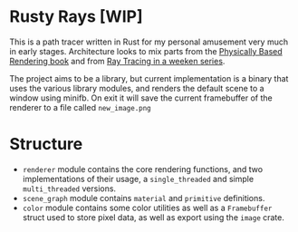 # Rusty Rays [WIP]
This is a path tracer written in Rust for my personal amusement very much in early stages. Architecture looks to mix parts from the [Physically Based Rendering book](https://www.pbr-book.org/4ed/contents) and from [Ray Tracing in a weeken series](https://raytracing.github.io/books/RayTracingInOneWeekend.html).

The project aims to be a library, but current implementation is a binary that uses the various library modules, and renders the default scene to a window using minifb. On exit it will save the current framebuffer of the renderer to a file called `new_image.png`

# Structure
- `renderer` module contains the core rendering functions, and two implementations of their usage, a `single_threaded` and simple `multi_threaded` versions.
- `scene_graph` module contains `material` and `primitive` definitions.
- `color` module contains some color utilities as well as a `Framebuffer` struct used to store pixel data, as well as export using the `image` crate.


